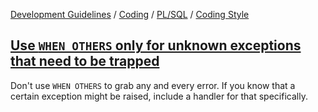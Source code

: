 [Development Guidelines](../../../../README.md) / [Coding](../../../../README.md#coding) / [PL/SQL](../../../../README.md#coding_pl_sql) / [Coding Style](../../../../doc/coding/pl_sql/coding_style.md)

## [Use `WHEN OTHERS` only for unknown exceptions that need to be trapped](../../../../doc/coding/pl_sql/coding_style.md#WhenOthers)

Don't use `WHEN OTHERS` to grab any and every error. If you know that a certain exception might be raised, include a handler for that specifically.
